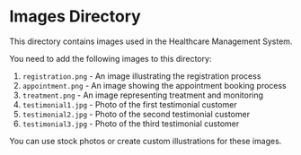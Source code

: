 # Images Directory

This directory contains images used in the Healthcare Management System.

You need to add the following images to this directory:

1. `registration.png` - An image illustrating the registration process
2. `appointment.png` - An image showing the appointment booking process
3. `treatment.png` - An image representing treatment and monitoring
4. `testimonial1.jpg` - Photo of the first testimonial customer
5. `testimonial2.jpg` - Photo of the second testimonial customer
6. `testimonial3.jpg` - Photo of the third testimonial customer

You can use stock photos or create custom illustrations for these images.

